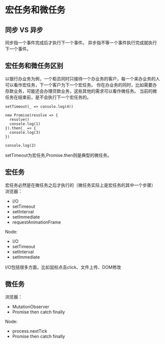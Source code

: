 # 宏任务和微任务

## 同步 VS 异步
同步指一个事件完成后才执行下一个事件。
异步指不等一个事件执行完成就执行下一个事件。

## 宏任务和微任务区别
以银行办业务为例，一个柜员同时只接待一个办业务的客户，每一个来办业务的人可以看作宏任务，下一个客户为下一个宏任务。
你在办业务的同时，比如需要办存款业务，可能还会办理贷款业务，这些其他的需求可以看作微任务。
当前的微任务在结束前，是不会执行下一个宏任务的。
```ecmascript 6
setTimeout(_ => console.log(4))

new Promise(resolve => {
  resolve()
  console.log(1)
}).then(_ => {
  console.log(3)
})

console.log(2)

```
setTimeout为宏任务,Promise.then则是典型的微任务。
## 宏任务
宏任务必然是在微任务之后才执行的（微任务实际上是宏任务的其中一个步骤）
浏览器：
+ I/O
+ setTimeout
+ setInterval
+ setImmediate
+ requestAnimationFrame

Node:
+ I/O
+ setTimeout
+ setInterval
+ setImmediate

I/O包括很多方面，比如鼠标点击click、文件上传、DOM修改
## 微任务
浏览器：
+ MutationObserver
+ Promise then catch finally

Node:
+ process.nextTick
+ Promise then catch finally

